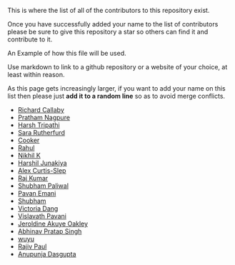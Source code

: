 This is where the list of all of the contributors to this repository exist.

Once you have successfully added your name to the list of contributors please be sure to give this repository a star so others can find it and contribute to it.

An Example of how this file will be used.

Use markdown to link to a github repository or a website of your choice, at least within reason.

As this page gets increasingly larger, if you want to add your name on this list then please just **add it to a random line** so as to avoid merge conflicts.

- [Richard Callaby](http://richardcallaby.com)
- [Pratham Nagpure](https://github.com/prathamnagpure)
- [Harsh Tripathi](https://github.com/harshtripathi3)
- [Sara Rutherfurd](https://github.com/sarafurd)
- [Cooker](https://github.com/ashblend17)
- [Rahul](https://github.com/rahul13agrawal)
- [Nikhil K](https://github.com/nikhil18440)
- [Harshil Junakiya](https://github.com/harshil-junakiya)
- [Alex Curtis-Slep](https://github.com/AlexVCS)
- [Raj Kumar](https://github.com/RAJKUMAR1301)
- [Shubham Paliwal](https://github.com/shubhampaliwal3011)
- [Pavan Emani](https://github.com/p1kalys)
- [Shubham](https://github.com/Shubham23011)
- [Victoria Dang](https://github.com/victoriavdang)
- [Vislavath Pavani](https://github.com/12pavani)
- [Jeroldine Akuye Oakley](https://github.com/JayOaks)
- [Abhinav Pratap Singh](https://github.com/Mr-Unforgettable)
- [wuyu](https://github.com/wuyu-wy)
- [Rajiv Paul](https://github.com/Rajiv-paul)
- [Anupunja Dasgupta](https://github.com/Mr-Grimmer)
